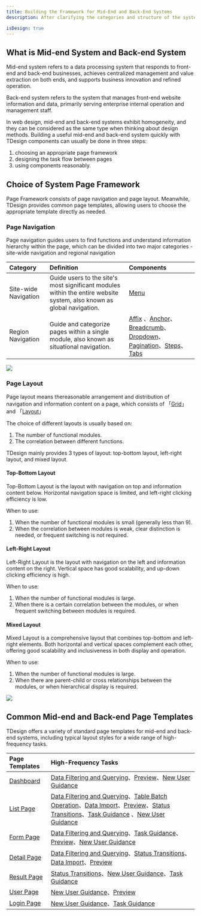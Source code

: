 ```yaml
---
title: Building the Framework for Mid-End and Back-End Systems
description: After clarifying the categories and structure of the system, firstly select appropriate page navigation and layout to establish a basic framework for the mid-end and back-end system.

isDesign: true
---
```


## What is Mid-end System and Back-end System

Mid-end system refers to a data processing system that responds to front-end and back-end businesses, achieves centralized management and value extraction on both ends, and supports business innovation and refined operation.

Back-end system refers to the system that manages front-end website information and data, primarily serving enterprise internal operation and management staff.

In web design, mid-end and back-end systems exhibit homogeneity, and they can be considered as the same type when thinking about design methods. Building a useful mid-end and back-end system quickly with TDesign components can usually be done in three steps:

1. choosing an appropriate page framework
2. designing the task flow between pages
3. using components reasonably.

## Choice of System Page Framework

Page Framework consists of page navigation and page layout. Meanwhile, TDesign provides common page templates, allowing users to choose the appropriate template directly as needed.

### Page Navigation

Page navigation guides users to find functions and understand information hierarchy within the page, which can be divided into two major categories - site-wide navigation and regional navigation

| Category             | Definition                                                                                                            | Components                                                                                                                                                                                                                                                |
| :------------------- | :-------------------------------------------------------------------------------------------------------------------- | :-------------------------------------------------------------------------------------------------------------------------------------------------------------------------------------------------------------------------------------------------------- |
| Site-wide Navigation | Guide users to the site's most significant modules within the entire website system, also known as global navigation. | [Menu](/vue/components/menu)                                                                                                                                                                                                                              |
| Region Navigation    | Guide and categorize pages within a single module, also known as situational navigation.                              | [Affix](/vue/components/affix) 、[Anchor](/vue/components/anchor)、[Breadcrumb](/vue/components/breadcrumb)、[Dropdown](/vue/components/dropdown)、[Pagination](/vue/components/pagination)、[Steps](/vue/components/steps)、[Tabs](/vue/components/tabs) |

<img src="https://oteam-tdesign-1258344706.cos.ap-guangzhou.myqcloud.com/site/design/20211215163954.png" />

### Page Layout

Page layout means thereasonable arrangement and distribution of navigation and information content on a page, which consists of 「[Grid](/vue/components/grid)」 and 「[Layout](/vue/components/layout)」

The choice of different layouts is usually based on:

1. The number of functional modules.
2. The correlation between different functions.

TDesign mainly provides 3 types of layout: top-bottom layout, left-right layout, and mixed layout.

#### Top-Bottom Layout

Top-Bottom Layout is the layout with navigation on top and information content below. Horizontal navigation space is limited, and left-right clicking efficiency is low.

When to use:

1. When the number of functional modules is small (generally less than 9).
2. When the correlation between modules is weak, clear distinction is needed, or frequent switching is not required.

#### Left-Right Layout

Left-Right Layout is the layout with navigation on the left and information content on the right. Vertical space has good scalability, and up-down clicking efficiency is high.

When to use:

1. When the number of functional modules is large.
2. When there is a certain correlation between the modules, or when frequent switching between modules is required.

#### Mixed Layout

Mixed Layout is a comprehensive layout that combines top-bottom and left-right elements. Both horizontal and vertical spaces complement each other, offering good scalability and inclusiveness in both display and operation.

When to use:

1. When the number of functional modules is large.
2. When there are parent-child or cross relationships between the modules, or when hierarchical display is required.

<img src="https://oteam-tdesign-1258344706.cos.ap-guangzhou.myqcloud.com/site/design/20211215164005.png" />

## Common Mid-end and Back-end Page Templates

TDesign offers a variety of standard page templates for mid-end and back-end systems, including typical layout styles for a wide range of high-frequency tasks.

| Page Templates                                                          | High-Frequency Tasks                                                                                                                                                                                                                                                                                                                                                                     |
| :---------------------------------------------------------------------- | :--------------------------------------------------------------------------------------------------------------------------------------------------------------------------------------------------------------------------------------------------------------------------------------------------------------------------------------------------------------------------------------- |
| [Dashboard](https://tdesign.tencent.com/starter/vue/#/dashboard/base)   | [Data Filtering and Querying](/design/offices-task#数据筛选与查询)、[Preview](/design/offices-task#效果预览)、[New User Guidance](/design/offices-task#新手指引)                                                                                                                                                                                                                         |
| [List Page](https://tdesign.tencent.com/starter/vue/#/list/base)        | [Data Filtering and Querying](/design/offices-task#数据筛选与查询)、[Table Batch Operation](/design/offices-task#表格批量操作)、[Data Import](/design/offices-task#数据导入)、[Preview](/design/offices-task#效果预览)、[Status Transitions](/design/offices-task#StatusTransition)、[Task Guidance](/design/offices-task#任务引导) 、[New User Guidance](/design/offices-task#新手指引) |
| [Form Page](https://tdesign.tencent.com/starter/vue/#/form/base)        | [Data Filtering and Querying](/design/offices-task#数据筛选与查询)、[Task Guidance](/design/offices-task#任务引导)、[Preview](/design/offices-task#效果预览)、[New User Guidance](/design/offices-task#新手指引)                                                                                                                                                                         |
| [Detail Page](https://tdesign.tencent.com/starter/vue/#/detail/base)    | [Data Filtering and Querying](/design/offices-task#数据筛选与查询)、[Status Transitions](/design/offices-task#StatusTransition)、[Data Import](/design/offices-task#数据导入)、[Preview](/design/offices-task#效果预览)                                                                                                                                                                  |
| [Result Page](https://tdesign.tencent.com/starter/vue/#/result/success) | [Status Transitions](/design/offices-task#StatusTransition)、[New User Guidance](/design/offices-task#新手指引)、[Task Guidance](/design/offices-task#任务引导)                                                                                                                                                                                                                          |
| [User Page](https://tdesign.tencent.com/starter/vue/#/user/index)       | [New User Guidance](/design/offices-task#新手指引)、[Preview](/design/offices-task#效果预览)                                                                                                                                                                                                                                                                                             |
| [Login Page](https://tdesign.tencent.com/starter/vue/#/login)           | [New User Guidance](/design/offices-task#新手指引)、[Task Guidance](/design/offices-task#任务引导)                                                                                                                                                                                                                                                                                       |
